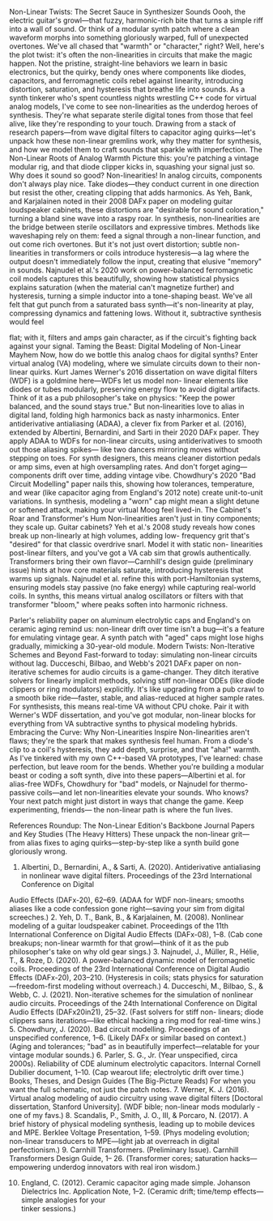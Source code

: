 Non-Linear Twists: The Secret Sauce in Synthesizer Sounds 
Oooh, the electric guitar's growl—that fuzzy, harmonic-rich bite that turns a simple riff into 
a wall of sound. Or think of a modular synth patch where a clean waveform morphs into 
something gloriously warped, full of unexpected overtones. We've all chased that 
"warmth" or "character," right? Well, here's the plot twist: it's often the non-linearities in 
circuits that make the magic happen. Not the pristine, straight-line behaviors we learn in 
basic electronics, but the quirky, bendy ones where components like diodes, capacitors, 
and ferromagnetic coils rebel against linearity, introducing distortion, saturation, and 
hysteresis that breathe life into sounds. 
As a synth tinkerer who's spent countless nights wrestling C++ code for virtual analog 
models, I've come to see non-linearities as the underdog heroes of synthesis. They're what 
separate sterile digital tones from those that feel alive, like they're responding to your 
touch. Drawing from a stack of research papers—from wave digital filters to capacitor 
aging quirks—let's unpack how these non-linear gremlins work, why they matter for 
synthesis, and how we model them to craft sounds that sparkle with imperfection. 
The Non-Linear Roots of Analog Warmth 
Picture this: you're patching a vintage modular rig, and that diode clipper kicks in, 
squashing your signal just so. Why does it sound so good? Non-linearities! In analog 
circuits, components don't always play nice. Take diodes—they conduct current in one 
direction but resist the other, creating clipping that adds harmonics. As Yeh, Bank, and 
Karjalainen noted in their 2008 DAFx paper on modeling guitar loudspeaker cabinets, these 
distortions are "desirable for sound coloration," turning a bland sine wave into a raspy roar. 
In synthesis, non-linearities are the bridge between sterile oscillators and expressive 
timbres. Methods like waveshaping rely on them: feed a signal through a non-linear 
function, and out come rich overtones. But it's not just overt distortion; subtle non-
linearities in transformers or coils introduce hysteresis—a lag where the output doesn't 
immediately follow the input, creating that elusive "memory" in sounds. Najnudel et al.'s 
2020 work on power-balanced ferromagnetic coil models captures this beautifully, 
showing how statistical physics explains saturation (when the material can't magnetize 
further) and hysteresis, turning a simple inductor into a tone-shaping beast. 
We've all felt that gut punch from a saturated bass synth—it's non-linearity at play, 
compressing dynamics and fattening lows. Without it, subtractive synthesis would feel 


flat; with it, filters and amps gain character, as if the circuit's fighting back against your 
signal. 
Taming the Beast: Digital Modeling of Non-Linear Mayhem 
Now, how do we bottle this analog chaos for digital synths? Enter virtual analog (VA) 
modeling, where we simulate circuits down to their non-linear quirks. Kurt James Werner's 
2016 dissertation on wave digital filters (WDF) is a goldmine here—WDFs let us model non-
linear elements like diodes or tubes modularly, preserving energy flow to avoid digital 
artifacts. Think of it as a pub philosopher's take on physics: "Keep the power balanced, and 
the sound stays true." 
But non-linearities love to alias in digital land, folding high harmonics back as nasty 
inharmonics. Enter antiderivative antialiasing (ADAA), a clever fix from Parker et al. (2016), 
extended by Albertini, Bernardini, and Sarti in their 2020 DAFx paper. They apply ADAA to 
WDFs for non-linear circuits, using antiderivatives to smooth out those aliasing spikes—
like two dancers mirroring moves without stepping on toes. For synth designers, this 
means cleaner distortion pedals or amp sims, even at high oversampling rates. 
And don't forget aging—components drift over time, adding vintage vibe. Chowdhury's 
2020 "Bad Circuit Modelling" paper nails this, showing how tolerances, temperature, and 
wear (like capacitor aging from England's 2012 note) create unit-to-unit variations. In 
synthesis, modeling a "worn" cap might mean a slight detune or softened attack, making 
your virtual Moog feel lived-in. 
The Cabinet's Roar and Transformer's Hum 
Non-linearities aren't just in tiny components; they scale up. Guitar cabinets? Yeh et al.'s 
2008 study reveals how cones break up non-linearly at high volumes, adding low-
frequency grit that's "desired" for that classic overdrive snarl. Model it with static non-
linearities post-linear filters, and you've got a VA cab sim that growls authentically. 
Transformers bring their own flavor—Carnhill's design guide (preliminary issue) hints at 
how core materials saturate, introducing hysteresis that warms up signals. Najnudel et al. 
refine this with port-Hamiltonian systems, ensuring models stay passive (no fake energy) 
while capturing real-world coils. In synths, this means virtual analog oscillators or filters 
with that transformer "bloom," where peaks soften into harmonic richness. 


Parler's reliability paper on aluminum electrolytic caps and England's on ceramic aging 
remind us: non-linear drift over time isn't a bug—it's a feature for emulating vintage gear. A 
synth patch with "aged" caps might lose highs gradually, mimicking a 30-year-old module. 
Modern Twists: Non-Iterative Schemes and Beyond 
Fast-forward to today: simulating non-linear circuits without lag. Ducceschi, Bilbao, and 
Webb's 2021 DAFx paper on non-iterative schemes for audio circuits is a game-changer. 
They ditch iterative solvers for linearly implicit methods, solving stiff non-linear ODEs (like 
diode clippers or ring modulators) explicitly. It's like upgrading from a pub crawl to a 
smooth bike ride—faster, stable, and alias-reduced at higher sample rates. 
For synthesists, this means real-time VA without CPU choke. Pair it with Werner's WDF 
dissertation, and you've got modular, non-linear blocks for everything from VA subtractive 
synths to physical modeling hybrids. 
Embracing the Curve: Why Non-Linearities Inspire 
Non-linearities aren't flaws; they're the spark that makes synthesis feel human. From a 
diode's clip to a coil's hysteresis, they add depth, surprise, and that "aha!" warmth. As I've 
tinkered with my own C++-based VA prototypes, I've learned: chase perfection, but leave 
room for the bends. Whether you're building a modular beast or coding a soft synth, dive 
into these papers—Albertini et al. for alias-free WDFs, Chowdhury for "bad" models, or 
Najnudel for thermo-passive coils—and let non-linearities elevate your sounds. 
Who knows? Your next patch might just distort in ways that change the game. Keep 
experimenting, friends— the non-linear path is where the fun lives. 
 
References Roundup: The Non-Linear Edition's Backbone 
Journal Papers and Key Studies (The Heavy Hitters) 
These unpack the non-linear grit—from alias fixes to aging quirks—step-by-step like a 
synth build gone gloriously wrong. 
1. Albertini, D., Bernardini, A., & Sarti, A. (2020). Antiderivative antialiasing in nonlinear 
wave digital filters. Proceedings of the 23rd International Conference on Digital 


Audio Effects (DAFx-20), 62–69. (ADAA for WDF non-linears; smooths aliases like a 
code confession gone right—saving your sim from digital screeches.) 
2. Yeh, D. T., Bank, B., & Karjalainen, M. (2008). Nonlinear modeling of a guitar 
loudspeaker cabinet. Proceedings of the 11th International Conference on Digital 
Audio Effects (DAFx-08), 1–8. (Cab cone breakups; non-linear warmth for that 
growl—think of it as the pub philosopher's take on why old gear sings.) 
3. Najnudel, J., Müller, R., Hélie, T., & Roze, D. (2020). A power-balanced dynamic 
model of ferromagnetic coils. Proceedings of the 23rd International Conference on 
Digital Audio Effects (DAFx-20), 203–210. (Hysteresis in coils; stats physics for 
saturation—freedom-first modeling without overreach.) 
4. Ducceschi, M., Bilbao, S., & Webb, C. J. (2021). Non-iterative schemes for the 
simulation of nonlinear audio circuits. Proceedings of the 24th International 
Conference on Digital Audio Effects (DAFx20in21), 25–32. (Fast solvers for stiff non-
linears; diode clippers sans iterations—like ethical hacking a ring mod for real-time 
wins.) 
5. Chowdhury, J. (2020). Bad circuit modelling. Proceedings of an unspecified 
conference, 1–6. (Likely DAFx or similar based on context.) (Aging and tolerances; 
"bad" as in beautifully imperfect—relatable for your vintage modular sounds.) 
6. Parler, S. G., Jr. (Year unspecified, circa 2000s). Reliability of CDE aluminum 
electrolytic capacitors. Internal Cornell Dubilier document, 1–10. (Cap wearout life; 
electrolytic drift over time.) 
Books, Theses, and Design Guides (The Big-Picture Reads) 
For when you want the full schematic, not just the patch notes. 
7. Werner, K. J. (2016). Virtual analog modeling of audio circuitry using wave digital 
filters [Doctoral dissertation, Stanford University]. (WDF bible; non-linear mods 
modularly - one of my favs.) 
8. Scandalis, P., Smith, J. O., III, & Porcaro, N. (2017). A brief history of physical 
modeling synthesis, leading up to mobile devices and MPE. Berklee Voltage 
Presentation, 1–59. (Phys modeling evolution; non-linear transducers to MPE—light 
jab at overreach in digital perfectionism.) 
9. Carnhill Transformers. (Preliminary Issue). Carnhill Transformers Design Guide, 1–
26. (Transformer cores; saturation hacks—empowering underdog innovators with 
real iron wisdom.) 


10. England, C. (2012). Ceramic capacitor aging made simple. Johanson Dielectrics Inc. 
Application Note, 1–2. (Ceramic drift; time/temp effects—simple analogies for your  
tinker sessions.) 

